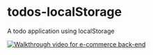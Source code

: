 # todos-localStorage

A todo application using localStorage

[![Walkthrough video for e-commerce back-end](http://placekitten.com/g/200/300)](http://placekitten.com/g/200/300 'ORM challenge')
